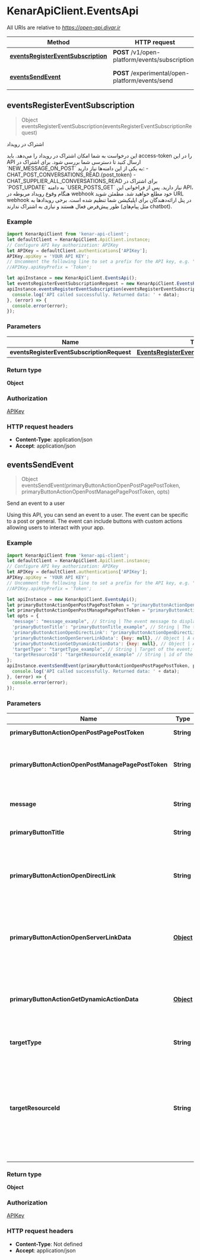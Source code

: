 # KenarApiClient.EventsApi

All URIs are relative to *https://open-api.divar.ir*

Method | HTTP request | Description
------------- | ------------- | -------------
[**eventsRegisterEventSubscription**](EventsApi.md#eventsRegisterEventSubscription) | **POST** /v1/open-platform/events/subscriptions | اشتراک در رویداد
[**eventsSendEvent**](EventsApi.md#eventsSendEvent) | **POST** /experimental/open-platform/events/send | Send an event to a user



## eventsRegisterEventSubscription

> Object eventsRegisterEventSubscription(eventsRegisterEventSubscriptionRequest)

اشتراک در رویداد

این درخواست به شما امکان اشتراک در رویداد را می‌دهد. باید access-token را در این API ارسال کنید تا دسترسی شما بررسی شود. برای اشتراک در &#x60;NEW_MESSAGE_ON_POST&#x60; به یکی از این دامنه‌ها نیاز دارید: - CHAT_POST_CONVERSATIONS_READ.{post_token} - CHAT_SUPPLIER_ALL_CONVERSATIONS_READ برای اشتراک در &#x60;POST_UPDATE&#x60; به دامنه &#x60;USER_POSTS_GET&#x60; نیاز دارید. پس از فراخوانی این API، هنگام وقوع رویداد مربوطه در webhook خود مطلع خواهید شد. مطمئن شوید URL webhook در پنل ارائه‌دهندگان برای اپلیکیشن شما تنظیم شده است. برخی رویدادها به طور پیش‌فرض فعال هستند و نیازی به اشتراک ندارند (مثل پیام‌های chatbot).

### Example

```javascript
import KenarApiClient from 'kenar-api-client';
let defaultClient = KenarApiClient.ApiClient.instance;
// Configure API key authorization: APIKey
let APIKey = defaultClient.authentications['APIKey'];
APIKey.apiKey = 'YOUR API KEY';
// Uncomment the following line to set a prefix for the API key, e.g. "Token" (defaults to null)
//APIKey.apiKeyPrefix = 'Token';

let apiInstance = new KenarApiClient.EventsApi();
let eventsRegisterEventSubscriptionRequest = new KenarApiClient.EventsRegisterEventSubscriptionRequest(); // EventsRegisterEventSubscriptionRequest | 
apiInstance.eventsRegisterEventSubscription(eventsRegisterEventSubscriptionRequest).then((data) => {
  console.log('API called successfully. Returned data: ' + data);
}, (error) => {
  console.error(error);
});

```

### Parameters


Name | Type | Description  | Notes
------------- | ------------- | ------------- | -------------
 **eventsRegisterEventSubscriptionRequest** | [**EventsRegisterEventSubscriptionRequest**](EventsRegisterEventSubscriptionRequest.md)|  | 

### Return type

**Object**

### Authorization

[APIKey](../README.md#APIKey)

### HTTP request headers

- **Content-Type**: application/json
- **Accept**: application/json


## eventsSendEvent

> Object eventsSendEvent(primaryButtonActionOpenPostPagePostToken, primaryButtonActionOpenPostManagePagePostToken, opts)

Send an event to a user

Using this API, you can send an event to a user. The event can be specific to a post or general. The event can include buttons with custom actions allowing users to interact with your app.

### Example

```javascript
import KenarApiClient from 'kenar-api-client';
let defaultClient = KenarApiClient.ApiClient.instance;
// Configure API key authorization: APIKey
let APIKey = defaultClient.authentications['APIKey'];
APIKey.apiKey = 'YOUR API KEY';
// Uncomment the following line to set a prefix for the API key, e.g. "Token" (defaults to null)
//APIKey.apiKeyPrefix = 'Token';

let apiInstance = new KenarApiClient.EventsApi();
let primaryButtonActionOpenPostPagePostToken = "primaryButtonActionOpenPostPagePostToken_example"; // String | Token of the post to open
let primaryButtonActionOpenPostManagePagePostToken = "primaryButtonActionOpenPostManagePagePostToken_example"; // String | Token of the post to redirect to its management page
let opts = {
  'message': "message_example", // String | The event message to display to the user
  'primaryButtonTitle': "primaryButtonTitle_example", // String | The text to display on the button
  'primaryButtonActionOpenDirectLink': "primaryButtonActionOpenDirectLink_example", // String | An action to send user to your URL directly with just a resource id (if applicable)
  'primaryButtonActionOpenServerLinkData': {key: null}, // Object | A data that you can set and will be returned to you upon user click to recognize the action
  'primaryButtonActionGetDynamicActionData': {key: null}, // Object | A data that you can set and will be returned to you upon user click to recognize the action
  'targetType': "targetType_example", // String | Target of the event; USER or POST
  'targetResourceId': "targetResourceId_example" // String | id of the target. When target type is USER, it should be the Divar User ID of that user and when target type is POST, it should be the post token. 
};
apiInstance.eventsSendEvent(primaryButtonActionOpenPostPagePostToken, primaryButtonActionOpenPostManagePagePostToken, opts).then((data) => {
  console.log('API called successfully. Returned data: ' + data);
}, (error) => {
  console.error(error);
});

```

### Parameters


Name | Type | Description  | Notes
------------- | ------------- | ------------- | -------------
 **primaryButtonActionOpenPostPagePostToken** | **String**| Token of the post to open | 
 **primaryButtonActionOpenPostManagePagePostToken** | **String**| Token of the post to redirect to its management page | 
 **message** | **String**| The event message to display to the user | [optional] 
 **primaryButtonTitle** | **String**| The text to display on the button | [optional] 
 **primaryButtonActionOpenDirectLink** | **String**| An action to send user to your URL directly with just a resource id (if applicable) | [optional] 
 **primaryButtonActionOpenServerLinkData** | [**Object**](.md)| A data that you can set and will be returned to you upon user click to recognize the action | [optional] 
 **primaryButtonActionGetDynamicActionData** | [**Object**](.md)| A data that you can set and will be returned to you upon user click to recognize the action | [optional] 
 **targetType** | **String**| Target of the event; USER or POST | [optional] 
 **targetResourceId** | **String**| id of the target. When target type is USER, it should be the Divar User ID of that user and when target type is POST, it should be the post token.  | [optional] 

### Return type

**Object**

### Authorization

[APIKey](../README.md#APIKey)

### HTTP request headers

- **Content-Type**: Not defined
- **Accept**: application/json

